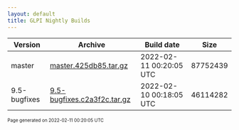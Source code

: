 ```yaml
---
layout: default
title: GLPI Nightly Builds
---
```


Version|Archive|Build date|Size
---|---|---|---
master|[master.425db85.tar.gz](master.425db85.tar.gz)|2022-02-11 00:20:05 UTC|87752439
9.5-bugfixes|[9.5-bugfixes.c2a3f2c.tar.gz](9.5-bugfixes.c2a3f2c.tar.gz)|2022-02-10 00:18:05 UTC|46114282

<font size="1">Page generated on 2022-02-11 00:20:05 UTC</font>
